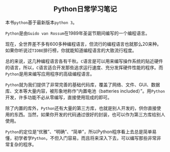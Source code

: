 ## <center>Python日常学习笔记<center/>

本书`python`基于最新版本`python 3`。

`Python`是由`Guido van Rossum`在1989年圣诞节期间编写的一个编程语言。

现在，全世界差不多有600多种编程语言，但流行的编程语言也就那么20来种。如果你听说过`TIOBE`排行榜，你就能知道编程语言的大致流行程度。

总的来说，这几种编程语言各有千秋。`C`语言是可以用来编写操作系统的贴近硬件的语言，所以，`C`语言适合开发那些追求运行速度、充分发挥硬件性能的程序。而`Python`是用来编写应用程序的高级编程语言。

`Python`就为我们提供了非常完善的基础代码库，覆盖了网络、文件、GUI、数据库、文本等大量内容，被形象地称作“内置电池（batteries included）”。用`Python`开发，许多功能不必从零编写，直接使用现成的即可。

除了内置的库外，`Python`还有大量的第三方库，也就是别人开发的，供你直接使用的东西。当然，如果你开发的代码通过很好的封装，也可以作为第三方库给别人使用。

`Python`的定位是“优雅”、“明确”、“简单”，所以Python程序看上去总是简单易懂，初学者学`Python`，不但入门容易，而且将来深入下去，可以编写那些非常非常复杂的程序。
